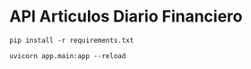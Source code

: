 # API Articulos Diario Financiero

```
pip install -r requirements.txt
```


```
uvicorn app.main:app --reload
```